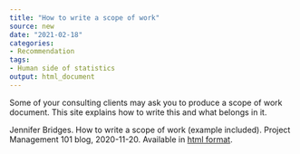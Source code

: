 ```yaml
---
title: "How to write a scope of work"
source: new
date: "2021-02-18"
categories:
- Recommendation
tags:
- Human side of statistics
output: html_document
---
```


Some of your consulting clients may ask you to produce a scope of work document. This site explains how to write this and what belongs in it.

<!--more-->

Jennifer Bridges. How to write a scope of work (example included). Project Management 101 blog, 2020-11-20. Available in [html format](https://www.projectmanager.com/training/write-scope-work).
